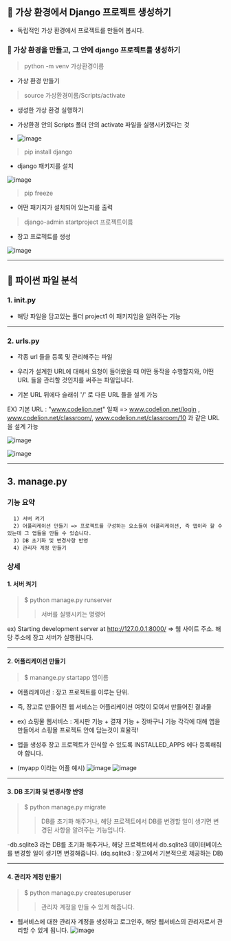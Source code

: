 
## 📌 가상 환경에서 Django 프로젝트 생성하기

- 독립적인 가상 환경에서 프로젝트를 만들어 봅시다.

### 📌 가상 환경을 만들고, 그 안에 django 프로젝트를 생성하기

> python -m venv 가상환경이름
   
   - 가상 환경 만들기

> source 가상환경이름/Scripts/activate
  
  - 생성한 가상 환경 실행하기
  
  - 가상환경 안의 Scripts 폴더 안의 activate 파일을 실행시키겠다는 것
  - ![image](https://user-images.githubusercontent.com/103047410/168937361-3634e12f-4d04-47ec-a3da-aeef3f8490f7.png)


> pip install django
   
   - django 패키지를 설치 

![image](https://user-images.githubusercontent.com/88240193/168769283-dad33fcc-1853-4586-8fac-187e3d32a24e.png)

> pip freeze
   
   - 어떤 패키지가 설치되어 있는지를 출력

> django-admin startproject 프로젝트이름
   
   - 장고 프로젝트를 생성

![image](https://user-images.githubusercontent.com/88240193/168725087-f4d64a42-c6e6-487f-964a-4faadc8e2fc9.png)


---



## 📌 파이썬 파일 분석


### 1. __init__.py

- 해당 파일을 담고있는 폴더 project1 이 패키지임을 알려주는 기능

---

### 2. urls.py

- 각종 url 들을 등록 및 관리해주는 파일

- 우리가 설계한 URL에 대해서 요청이 들어왔을 때 어떤 동작을 수행할지와, 어떤 URL 들을 관리할 것인지를 써주는 파일입니다.

- 기본 URL 뒤에다 슬래쉬 '/' 로 다른 URL 들을 설계 가능
    
EX) 기본 URL : "www.codelion.net" 일때
=> www.codelion.net/login , www.codelion.net/classroom/, www.codelion.net/classroom/10 과 같은 URL 을 설계 가능

![image](https://user-images.githubusercontent.com/103047410/168953804-59d90839-21cf-4fe3-b275-7319a2b2076b.png)

![image](https://user-images.githubusercontent.com/103047410/168955118-8f51878b-c142-4c84-bdd6-e1763b91a84b.png)


---

## 3. manage.py

### 기능 요약
      1) 서버 켜기
      2) 어플리케이션 만들기 => 프로젝트를 구성하는 요소들이 어플리케이션, 즉 앱이라 할 수 있는데 그 앱들을 만들 수 있습니다.
      3) DB 초기화 및 변경사항 반영
      4) 관리자 계정 만들기



### 상세

#### 1. 서버 켜기

> $ python manage.py runserver 
>> 서버를 실행시키는 명령어

ex) Starting development server at http://127.0.0.1:8000/ 
=> 웹 사이트 주소. 해당 주소에 장고 서버가 실행됩니다.

---

#### 2. 어플리케이션 만들기

> $ manange.py startapp 앱이름

- 어플리케이션 : 장고 프로젝트를 이루는 단위.
- 즉, 장고로 만들어진 웹 서비스는 어플리케이션 여럿이 모여서 만들어진 결과물

- ex) 쇼핑물 웹서비스 : 게시판 기능 + 결재 기능 + 장바구니 기능
각각에 대해 앱을 만들어서 쇼핑몰 프로젝트 안에 담는것이 효율적!

- 앱을 생성후 장고 프로젝트가 인식할 수 있도록 INSTALLED_APPS 에다 등록해줘야 합니다.
- (myapp 이라는 어플 예시)
![image](https://user-images.githubusercontent.com/103047410/168935619-1262a0c3-5882-49a1-96de-5ec874b7d61a.png)
![image](https://user-images.githubusercontent.com/103047410/168935924-570d0519-0745-4ced-a522-4f8e74ca5be7.png)


---

#### 3. DB 초기화 및 변경사항 반영

> $ python manage.py migrate 
>> DB를 초기화 해주거나, 해당 프로젝트에서 DB를 변경할 일이 생기면 변경된 사항을 알려주는 기능입니다. 

-db.sqlite3 라는 DB를 초기화 해주거나, 해당 프로젝트에서 db.sqlite3 데이터베이스를 변경할 일이 생기면 변경해줍니다.
(dq.sqlite3 : 장고에서 기본적으로 제공하는 DB)

---

#### 4. 관리자 계정 만들기

> $ python manage.py createsuperuser
>> 관리자 계정을 만들 수 있게 해줍니다.

- 웹서비스에 대한 관리자 계정을 생성하고 로그인후, 해당 웹서비스의 관리자로서 관리할 수 있게 됩니다.
![image](https://user-images.githubusercontent.com/103047410/168936393-6d2fb651-7b2c-485f-bd06-c56fe97232b5.png)

